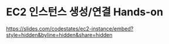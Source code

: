 # EC2 인스턴스 생성/연결 Hands-on

https://slides.com/codestates/ec2-instance/embed?style=hidden&byline=hidden&share=hidden